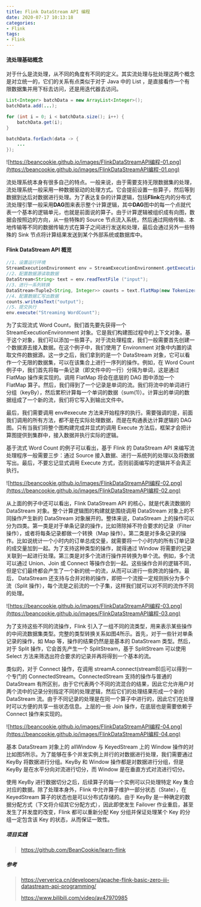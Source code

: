 ```yaml
---
title: Flink DataStream API 编程
date: 2020-07-17 10:13:18
categories:
- Flink
tags: 
- Flink
---
```


#### 流处理基础概念

对于什么是流处理，从不同的角度有不同的定义。其实流处理与批处理这两个概念是对立统一的，它们的关系有点类似于对于 Java 中的 List ，是直接看作一个有限数据集并用下标去访问，还是用迭代器去访问。

```java
List<Integer> batchData = new ArrayList<Integer>();
batchData.add(...);

for (int i = 0; i < batchData.size(); i++) {
    batchData.get(i);      
}

batchData.forEach(data -> {
	...
});
```



![https://beancookie.github.io/images/FlinkDataStreamAPI编程-01.png](https://beancookie.github.io/images/FlinkDataStreamAPI编程-01.png)

流处理系统本身有很多自己的特点。一般来说，由于需要支持无限数据集的处理，流处理系统一般采用一种数据驱动的处理方式。它会提前设置一些算子，然后等到数据到达后对数据进行处理。为了表达复杂的计算逻辑，包括**Flink**在内的分布式流处理引擎一般采用**DAG**图来表示整个计算逻辑，其中**DAG**图中的每一个点就代表一个基本的逻辑单元，也就是前面说的算子。由于计算逻辑被组织成有向图，数据会按照边的方向，从一些特殊的 Source 节点流入系统，然后通过网络传输、本地传输等不同的数据传输方式在算子之间进行发送和处理，最后会通过另外一些特殊的 Sink 节点将计算结果发送到某个外部系统或数据库中。

#### Flink DataStream API 概览

```java
//1、设置运行环境
StreamExecutionEnvironment env = StreamExecutionEnvironment.getExecutionEnvironment();
//2、配置数据源读取数据
DataStream<String> text = env.readTextFile ("input");
//3、进行一系列转换
DataStream<Tuple2<String, Integer>> counts = text.flatMap(new Tokenizer()).keyBy(0).sum(1);
//4、配置数据汇写出数据
counts.writeAsText("output");
//5、提交执行
env.execute("Streaming WordCount");
```

为了实现流式 Word Count，我们首先要先获得一个 StreamExecutionEnvironment 对象。它是我们构建图过程中的上下文对象。基于这个对象，我们可以添加一些算子。对于流处理程度，我们一般需要首先创建一个数据源去接入数据。在这个例子中，我们使用了 Environment 对象中内置的读取文件的数据源。这一步之后，我们拿到的是一个 DataStream 对象，它可以看作一个无限的数据集，可以在该集合上进行一序列的操作。例如，在 Word Count 例子中，我们首先将每一条记录（即文件中的一行）分隔为单词，这是通过 FlatMap 操作来实现的。调用 FlatMap 将会在底层的 DAG 图中添加一个 FlatMap 算子。然后，我们得到了一个记录是单词的流。我们将流中的单词进行分组（keyBy），然后累积计算每一个单词的数据（sum(1)）。计算出的单词的数据组成了一个新的流，我们将它写入到输出文件中。

最后，我们需要调用 env#execute 方法来开始程序的执行。需要强调的是，前面我们调用的所有方法，都不是在实际处理数据，而是在构通表达计算逻辑的 DAG 图。只有当我们将整个图构建完成并显式的调用 Execute 方法后，框架才会把计算图提供到集群中，接入数据并执行实际的逻辑。

基于流式 Word Count 的例子可以看出，基于 Flink 的 DataStream API 来编写流处理程序一般需要三步：通过 Source 接入数据、进行一系统列的处理以及将数据写出。最后，不要忘记显式调用 Execute 方式，否则前面编写的逻辑并不会真正执行。

![https://beancookie.github.io/images/FlinkDataStreamAPI编程-02.png](https://beancookie.github.io/images/FlinkDataStreamAPI编程-02.png)

从上面的例子中还可以看出，Flink DataStream API 的核心，就是代表流数据的 DataStream 对象。整个计算逻辑图的构建就是围绕调用 DataStream 对象上的不同操作产生新的 DataStream 对象展开的。整体来说，DataStream 上的操作可以分为四类。第一类是对于单条记录的操作，比如筛除掉不符合要求的记录（Filter 操作），或者将每条记录都做一个转换（Map 操作）。第二类是对多条记录的操作。比如说统计一个小时内的订单总成交量，就需要将一个小时内的所有订单记录的成交量加到一起。为了支持这种类型的操作，就得通过 Window 将需要的记录关联到一起进行处理。第三类是对多个流进行操作并转换为单个流。例如，多个流可以通过 Union、Join 或 Connect 等操作合到一起。这些操作合并的逻辑不同，但是它们最终都会产生了一个新的统一的流，从而可以进行一些跨流的操作。最后， DataStream 还支持与合并对称的操作，即把一个流按一定规则拆分为多个流（Split 操作），每个流是之前流的一个子集，这样我们就可以对不同的流作不同的处理。

![https://beancookie.github.io/images/FlinkDataStreamAPI编程-03.png](https://beancookie.github.io/images/FlinkDataStreamAPI编程-03.png)

为了支持这些不同的流操作，Flink 引入了一组不同的流类型，用来表示某些操作的中间流数据集类型。完整的类型转换关系如图4所示。首先，对于一些针对单条记录的操作，如 Map 等，操作的结果仍然是是基本的 DataStream 类型。然后，对于 Split 操作，它会首先产生一个 SplitStream，基于 SplitStream 可以使用 Select 方法来筛选出符合要求的记录并再将得到一个基本的流。

类似的，对于 Connect 操作，在调用 streamA.connect(streamB)后可以得到一个专门的 ConnectedStream。ConnectedStream 支持的操作与普通的 DataStream 有所区别，由于它代表两个不同的流混合的结果，因此它允许用户对两个流中的记录分别指定不同的处理逻辑，然后它们的处理结果形成一个新的 DataStream 流。由于不同记录的处理是在同一个算子中进行的，因此它们在处理时可以方便的共享一些状态信息。上层的一些 Join 操作，在底层也是需要依赖于 Connect 操作来实现的。

![https://beancookie.github.io/images/FlinkDataStreamAPI编程-04.png](https://beancookie.github.io/images/FlinkDataStreamAPI编程-04.png)

基本 DataStream 对象上的 allWindow 与 KeyedStream 上的 Window 操作的对比如图5所示。为了能够在多个并发实例上并行的对数据进行处理，我们需要通过 KeyBy 将数据进行分组。KeyBy 和 Window 操作都是对数据进行分组，但是 KeyBy 是在水平分向对流进行切分，而 Window 是在垂直方式对流进行切分。

使用 KeyBy 进行数据切分之后，后续算子的每一个实例可以只处理特定 Key 集合对应的数据。除了处理本身外，Flink 中允许算子维护一部分状态（State），在KeyedStream 算子的状态也是可以分布式存储的。由于 KeyBy 是一种确定的数据分配方式（下文将介绍其它分配方式），因此即使发生 Failover 作业重启，甚至发生了并发度的改变，Flink 都可以重新分配 Key 分组并保证处理某个 Key 的分组一定包含该 Key 的状态，从而保证一致性。

##### 项目实践

> https://github.com/BeanCookie/learn-flink

##### 参考

> https://ververica.cn/developers/apache-flink-basic-zero-iii-datastream-api-programming/
>
> https://www.bilibili.com/video/av47970985